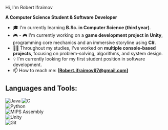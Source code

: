 Hi, I'm Robert Ifraimov

**A Computer Science Student & Software Developer**  

- 🎓 I'm currently learning **B.Sc. in Computer Science (third year)**.  
- 🎮 - 🎮 I'm currently working on a **game development project in Unity**, programming core mechanics and an immersive storyline using **C#**.  
- 👨‍💻 Throughout my studies, I've worked on **multiple console-based projects**, focusing on problem-solving, algorithms, and system design.  
- 💡 I'm currently looking for my first student position in software development. 
- 📫 How to reach me: **[Robert.ifraimov97@gmail.com]**  

## Languages and Tools:  
![Java](https://img.shields.io/badge/-Java-05122A?style=flat&logo=java) 
![C](https://img.shields.io/badge/-C-05122A?style=flat&logo=c)   
![Python](https://img.shields.io/badge/-Python-05122A?style=flat&logo=python)  
![MIPS Assembly](https://img.shields.io/badge/-MIPS-05122A?style=flat)  
![Unity](https://img.shields.io/badge/-Unity-05122A?style=flat&logo=unity)  
![Git](https://img.shields.io/badge/-Git-05122A?style=flat&logo=git)  
